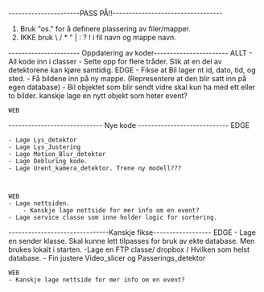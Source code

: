 
----------------------PASS PÅ!!----------------------------------
1. Bruk "os." for å definere plassering av filer/mapper. 
2. IKKE bruk  \ / * " | : ? !  i fil navn og mappe navn.




---------------------- Oppdatering av koder-----------------------
    ALLT
    - All kode inn i classer
    - Sette opp for flere tråder. Slik at en del av detektorene kan kjøre samtidig.
    EDGE
    - Fikse at Bil lager nt id, dato, tid, og sted.
    - Få bildene inn på ny mappe. (Representere at den blir satt inn på egen database)
    - Bil objektet som blir sendt vidre skal kun ha med ett eller to bilder. kanskje lage en nytt objekt som heter event?
    
    WEB


----------------------------- Nye kode ----------------------------
    EDGE
 
    - Lage Lys_detektor
    - Lage Lys_Justering 
    - Lage Motion_Blur_detektor
    - Lage Debluring kode. 
    - Lage Urent_kamera_detektor. Trene ny modell???
    


    WEB
    - Lage nettsiden.
        - Kanskje lage nettside for mer info om en event? 
    - Lage service classe som inne holder logic for sortering. 



-------------------------------Kanskje fikse------------------
    EDGE
    - Lage en sender klasse. Skal kunne lett tilpasses for bruk av ekte database. Men brukes lokalt i starten. 
        -Lage en FTP classe/ dropbox / Hvilken som helst database.
    - Fin justere Video_slicer og Passerings_detektor

    WEB
    - Kanskje lage nettside for mer info om en event? 

